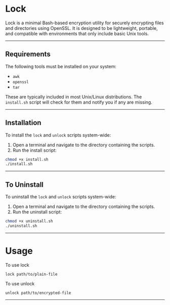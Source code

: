 # Lock

Lock is a minimal Bash-based encryption utility for securely encrypting files and directories using OpenSSL. It is designed to be lightweight, portable, and compatible with environments that only include basic Unix tools.

---


## Requirements

The following tools must be installed on your system:

- `awk`
- `openssl`
- `tar`

These are typically included in most Unix/Linux distributions. The `install.sh` script will check for them and notify you if any are missing.

---

## Installation

To install the `lock` and `unlock` scripts system-wide:

1. Open a terminal and navigate to the directory containing the scripts.
2. Run the install script:

```bash
chmod +x install.sh
./install.sh
```
---

## To Uninstall

To uninstall the `lock` and `unlock` scripts system-wide:

1. Open a terminal and navigate to the directory containing the scripts.
2. Run the uninstall script:

```bash
chmod +x uninstall.sh
./uninstall.sh
```

---

# Usage

To use lock 

```lock path/to/plain-file```

To use unlock

```unlock path/to/encrypted-file```

---
